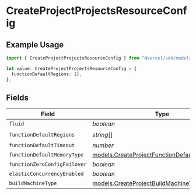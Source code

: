# CreateProjectProjectsResourceConfig

## Example Usage

```typescript
import { CreateProjectProjectsResourceConfig } from "@vercel/sdk/models/createprojectop.js";

let value: CreateProjectProjectsResourceConfig = {
  functionDefaultRegions: [],
};
```

## Fields

| Field                                                                                                | Type                                                                                                 | Required                                                                                             | Description                                                                                          |
| ---------------------------------------------------------------------------------------------------- | ---------------------------------------------------------------------------------------------------- | ---------------------------------------------------------------------------------------------------- | ---------------------------------------------------------------------------------------------------- |
| `fluid`                                                                                              | *boolean*                                                                                            | :heavy_minus_sign:                                                                                   | N/A                                                                                                  |
| `functionDefaultRegions`                                                                             | *string*[]                                                                                           | :heavy_check_mark:                                                                                   | N/A                                                                                                  |
| `functionDefaultTimeout`                                                                             | *number*                                                                                             | :heavy_minus_sign:                                                                                   | N/A                                                                                                  |
| `functionDefaultMemoryType`                                                                          | [models.CreateProjectFunctionDefaultMemoryType](../models/createprojectfunctiondefaultmemorytype.md) | :heavy_minus_sign:                                                                                   | N/A                                                                                                  |
| `functionZeroConfigFailover`                                                                         | *boolean*                                                                                            | :heavy_minus_sign:                                                                                   | N/A                                                                                                  |
| `elasticConcurrencyEnabled`                                                                          | *boolean*                                                                                            | :heavy_minus_sign:                                                                                   | N/A                                                                                                  |
| `buildMachineType`                                                                                   | [models.CreateProjectBuildMachineType](../models/createprojectbuildmachinetype.md)                   | :heavy_minus_sign:                                                                                   | N/A                                                                                                  |
